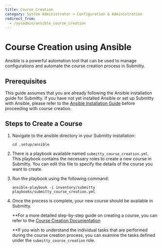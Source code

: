 ```yaml
---
title: Course Creation
category: System Administrator > Configuration & Administration
redirect_from:
  - /sysadmin/ansible_course_creation
---
```


# Course Creation using Ansible

Ansible is a powerful automation tool that can be used to manage configurations and automate the course creation process in Submitty.

## Prerequisites

This guide assumes that you are already following the Ansible installation guide for Submitty. If you have not yet installed Ansible or set up Submitty with Ansible, please refer to the [Ansible Installation Guide](/_docs/sysadmin/installation/ansible) before proceeding with course creation.

## Steps to Create a Course

1. Navigate to the ansible directory in your Submitty installation:

    ```
    cd .setup/ansible
    ```

2. There is a playbook available named `submitty_course_creation.yml`. This playbook contains the necessary roles to create a new course in Submitty. You can edit this file to specify the details of the course you want to create.

3. Run the playbook using the following command:

    ```
    ansible-playbook -i inventory/submitty playbooks/submitty_course_creation.yml
    ```

4. Once the process is complete, your new course should be available in Submitty.

    **For a more detailed step-by-step guide on creating a course, you can refer to the [Course Creation Documentation](/_docs/sysadmin/configuration/course_creation)

    **If you wish to understand the individual tasks that are performed during the course creation process, you can examine the tasks defined under the `submitty_course_creation` role.